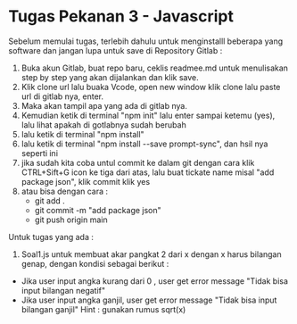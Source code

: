 # Tugas Pekanan 3 - Javascript

Sebelum memulai tugas, terlebih dahulu untuk menginstalll beberapa yang software dan jangan lupa untuk save di Repository Gitlab :
1. Buka akun Gitlab, buat repo baru, ceklis readmee.md untuk menulisakan step by step yang akan dijalankan dan klik save.
3. Klik clone url lalu buaka Vcode, open new window klik clone lalu paste url di gitlab nya, enter.
4. Maka akan tampil apa yang ada di gitlab nya.
5. Kemudian ketik di terminal "npm init" lalu enter sampai ketemu (yes), lalu lihat apakah di gotlabnya sudah berubah
6. lalu ketik di terminal "npm install"
7. lalu ketik di terminal "npm install --save prompt-sync", dan hsil nya seperti ini
8. jika sudah kita coba untul commit ke dalam git dengan cara klik CTRL+Sift+G icon ke tiga dari atas, lalu buat tickate name misal "add package json", klik commit klik yes
10. atau bisa dengan cara :
    - git add .
    - git commit -m "add package json"
    - git push origin main
    

Untuk tugas yang ada :
1. Soal1.js  untuk membuat akar pangkat 2 dari x dengan x harus bilangan genap, dengan kondisi sebagai berikut :
- Jika user input angka kurang dari 0 , user get error message "Tidak bisa input bilangan negatif" 
- Jika user input angka ganjil, user get error message "Tidak bisa input bilangan ganjil"
Hint : gunakan rumus sqrt(x)


